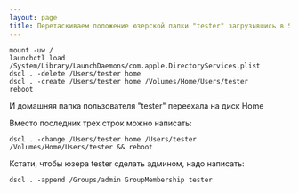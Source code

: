 ```yaml
---
layout: page
title: Перетаскиваем положение юзерской папки "tester" загрузившись в Single-User
---
```


```shell
mount -uw /
launchctl load /System/Library/LaunchDaemons/com.apple.DirectoryServices.plist
dscl . -delete /Users/tester home
dscl . -create /Users/tester home /Volumes/Home/Users/tester
reboot
```

И домашняя папка пользователя "tester" переехала на диск Home 

Вместо последних трех строк можно написать: 

```shell
dscl . -change /Users/tester home /Users/tester /Volumes/Home/Users/tester && reboot
```

Кстати, чтобы юзера tester сделать админом, надо написать: 

```shell
dscl . -append /Groups/admin GroupMembership tester
```
